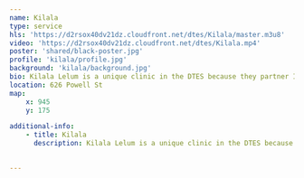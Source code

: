 ```yaml
---
name: Kilala
type: service
hls: 'https://d2rsox40dv21dz.cloudfront.net/dtes/Kilala/master.m3u8'
video: 'https://d2rsox40dv21dz.cloudfront.net/dtes/Kilala.mp4'
poster: 'shared/black-poster.jpg'
profile: 'kilala/profile.jpg'
background: 'kilala/background.jpg'
bio: Kilala Lelum is a unique clinic in the DTES because they partner Indigenous Elders with physicians and allied health professionals to provide physical, mental, emotional and spiritual care to the community of the DTES.
location: 626 Powell St
map:
    x: 945
    y: 175

additional-info: 
    - title: Kilala
      description: Kilala Lelum is a unique clinic in the DTES because they partner Indigenous Elders with physicians and allied health professionals to provide physical, mental, emotional and spiritual care to the community of the DTES.
    

---
```

